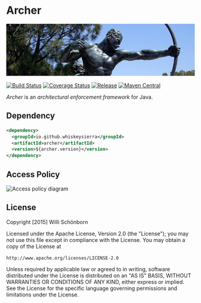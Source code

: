 # Archer

[![Archer](docs/archer.jpg)](https://commons.wikimedia.org/wiki/File:Joy_Oil_gas_station_blueprints.jpg) 

[![Build Status](https://img.shields.io/travis/whiskeysierra/azure.svg)](https://travis-ci.org/whiskeysierra/azure)
[![Coverage Status](https://img.shields.io/coveralls/whiskeysierra/azure.svg)](https://coveralls.io/r/whiskeysierra/azure)
[![Release](https://img.shields.io/github/release/whiskeysierra/azure.svg)](https://github.com/zalando/whiskeysierra/azure)
[![Maven Central](https://img.shields.io/maven-central/v/io.github.whiskeysierra/azure.svg)](https://maven-badges.herokuapp.com/maven-central/io.github.whiskeysierra/azure)

*Archer* is an *architectural enforcement framework* for Java. 

## Dependency

```xml
<dependency>
  <groupId>io.github.whiskeysierra</groupId>
  <artifactId>archer</artifactId>
  <version>${archer.version}</version>
</dependency>
```

## Access Policy

![Access policy diagram](https://docs.google.com/drawings/d/1bGUg6tv4zDea3-akWn33ky5NoAOf4988peUxEZGYKd8/pub?w=888&h=772)

## License

Copyright [2015] Willi Schönborn

Licensed under the Apache License, Version 2.0 (the "License");
you may not use this file except in compliance with the License.
You may obtain a copy of the License at

    http://www.apache.org/licenses/LICENSE-2.0

Unless required by applicable law or agreed to in writing, software
distributed under the License is distributed on an "AS IS" BASIS,
WITHOUT WARRANTIES OR CONDITIONS OF ANY KIND, either express or implied.
See the License for the specific language governing permissions and
limitations under the License.
